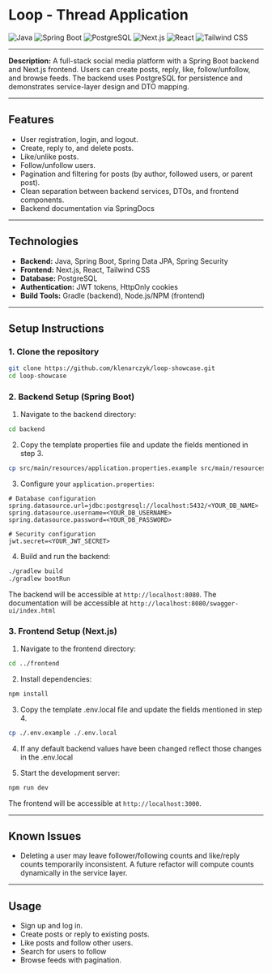 # Loop - Thread Application

![Java](https://img.shields.io/badge/Java-24-blue?logo=java) ![Spring Boot](https://img.shields.io/badge/Spring%20Boot-3.2-brightgreen?logo=spring) ![PostgreSQL](https://img.shields.io/badge/PostgreSQL-15-blue?logo=postgresql) ![Next.js](https://img.shields.io/badge/Next.js-15-black?logo=next.js) ![React](https://img.shields.io/badge/React-19-blue?logo=react) ![Tailwind CSS](https://img.shields.io/badge/Tailwind%20CSS-4-blue?logo=tailwind-css)

---

**Description:**
A full-stack social media platform with a Spring Boot backend and Next.js frontend. Users can create posts, reply, like, follow/unfollow, and browse feeds. The backend uses PostgreSQL for persistence and demonstrates service-layer design and DTO mapping.

---

## Features

-   User registration, login, and logout.
-   Create, reply to, and delete posts.
-   Like/unlike posts.
-   Follow/unfollow users.
-   Pagination and filtering for posts (by author, followed users, or parent post).
-   Clean separation between backend services, DTOs, and frontend components.
-   Backend documentation via SpringDocs

---

## Technologies

-   **Backend:** Java, Spring Boot, Spring Data JPA, Spring Security
-   **Frontend:** Next.js, React, Tailwind CSS
-   **Database:** PostgreSQL
-   **Authentication:** JWT tokens, HttpOnly cookies
-   **Build Tools:** Gradle (backend), Node.js/NPM (frontend)

---

## Setup Instructions

### 1. Clone the repository

```bash
git clone https://github.com/klenarczyk/loop-showcase.git
cd loop-showcase
```

### 2. Backend Setup (Spring Boot)

1. Navigate to the backend directory:

```bash
cd backend
```

2. Copy the template properties file and update the fields mentioned in step 3.

```bash
cp src/main/resources/application.properties.example src/main/resources/application.properties
```

3. Configure your `application.properties`:

```properties
# Database configuration
spring.datasource.url=jdbc:postgresql://localhost:5432/<YOUR_DB_NAME>
spring.datasource.username=<YOUR_DB_USERNAME>
spring.datasource.password=<YOUR_DB_PASSWORD>

# Security configuration
jwt.secret=<YOUR_JWT_SECRET>
```

4. Build and run the backend:

```bash
./gradlew build
./gradlew bootRun
```

The backend will be accessible at `http://localhost:8080`.
The documentation will be accessible at `http://localhost:8080/swagger-ui/index.html`

### 3. Frontend Setup (Next.js)

1. Navigate to the frontend directory:

```bash
cd ../frontend
```

2. Install dependencies:

```bash
npm install
```

3. Copy the template .env.local file and update the fields mentioned in step 4.

```bash
cp ./.env.example ./.env.local
```

4. If any default backend values have been changed reflect those changes in the .env.local

5. Start the development server:

```bash
npm run dev
```

The frontend will be accessible at `http://localhost:3000`.

---

## Known Issues

-   Deleting a user may leave follower/following counts and like/reply counts temporarily inconsistent. A future refactor will compute counts dynamically in the service layer.

---

## Usage

-   Sign up and log in.
-   Create posts or reply to existing posts.
-   Like posts and follow other users.
-   Search for users to follow
-   Browse feeds with pagination.
